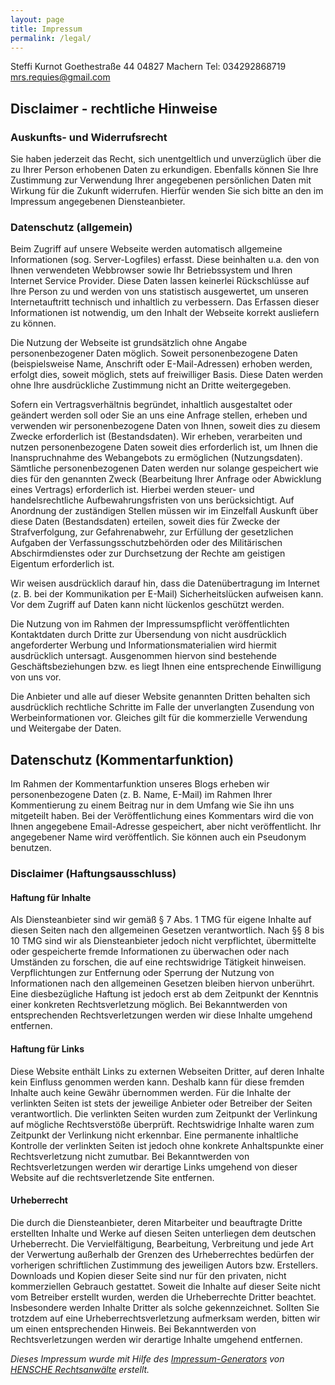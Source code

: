 ```yaml
---
layout: page
title: Impressum
permalink: /legal/
---
```

Steffi Kurnot Goethestra&#223;e 44 04827 Machern Tel: 034292868719 mrs.requies@gmail.com

## Disclaimer - rechtliche Hinweise
### Auskunfts- und Widerrufsrecht
Sie haben jederzeit das Recht, sich unentgeltlich und unverz&#252;glich &#252;ber die zu Ihrer Person erhobenen Daten 
zu erkundigen. Ebenfalls k&#246;nnen Sie Ihre Zustimmung zur Verwendung Ihrer angegebenen pers&#246;nlichen Daten mit 
Wirkung f&#252;r die Zukunft widerrufen. Hierf&#252;r wenden Sie sich bitte an den im Impressum angegebenen 
Diensteanbieter.

### Datenschutz (allgemein)
Beim Zugriff auf unsere Webseite werden automatisch allgemeine Informationen (sog. Server-Logfiles) erfasst. Diese 
beinhalten u.a. den von Ihnen verwendeten Webbrowser sowie Ihr Betriebssystem und Ihren Internet Service Provider. Diese 
Daten lassen keinerlei R&#252;ckschl&#252;sse auf Ihre Person zu und werden von uns statistisch ausgewertet, um unseren 
Internetauftritt technisch und inhaltlich zu verbessern. Das Erfassen dieser Informationen ist notwendig, um den Inhalt 
der Webseite korrekt ausliefern zu k&#246;nnen.

Die Nutzung der Webseite ist grunds&#228;tzlich ohne Angabe personenbezogener Daten m&#246;glich. Soweit 
personenbezogene Daten (beispielsweise Name, Anschrift oder E-Mail-Adressen) erhoben werden, erfolgt dies, soweit 
m&#246;glich, stets auf freiwilliger Basis. Diese Daten werden ohne Ihre ausdr&#252;ckliche Zustimmung nicht an Dritte 
weitergegeben.

Sofern ein Vertragsverh&#228;ltnis begr&#252;ndet, inhaltlich ausgestaltet oder ge&#228;ndert werden soll oder Sie an 
uns eine Anfrage stellen, erheben und verwenden wir personenbezogene Daten von Ihnen, soweit dies zu diesem Zwecke 
erforderlich ist (Bestandsdaten). Wir erheben, verarbeiten und nutzen personenbezogene Daten soweit dies erforderlich 
ist, um Ihnen die Inanspruchnahme des Webangebots zu erm&#246;glichen (Nutzungsdaten). S&#228;mtliche personenbezogenen 
Daten werden nur solange gespeichert wie dies f&#252;r den genannten Zweck (Bearbeitung Ihrer Anfrage oder Abwicklung 
eines Vertrags) erforderlich ist. Hierbei werden steuer- und handelsrechtliche Aufbewahrungsfristen von uns 
ber&#252;cksichtigt. Auf Anordnung der zust&#228;ndigen Stellen m&#252;ssen wir im Einzelfall Auskunft &#252;ber diese 
Daten (Bestandsdaten) erteilen, soweit dies f&#252;r Zwecke der Strafverfolgung, zur Gefahrenabwehr, zur Erf&#252;llung 
der gesetzlichen Aufgaben der Verfassungsschutzbeh&#246;rden oder des Milit&#228;rischen Abschirmdienstes oder zur 
Durchsetzung der Rechte am geistigen Eigentum erforderlich ist.

Wir weisen ausdr&#252;cklich darauf hin, dass die Daten&#252;bertragung im Internet (z. B. bei der Kommunikation per 
E-Mail) Sicherheitsl&#252;cken aufweisen kann. Vor dem Zugriff auf Daten kann nicht l&#252;ckenlos gesch&#252;tzt 
werden.

Die Nutzung von im Rahmen der Impressumspflicht ver&#246;ffentlichten Kontaktdaten durch Dritte zur &#220;bersendung 
von nicht ausdr&#252;cklich angeforderter Werbung und Informationsmaterialien wird hiermit ausdr&#252;cklich untersagt. 
Ausgenommen hiervon sind bestehende Gesch&#228;ftsbeziehungen bzw. es liegt Ihnen eine entsprechende Einwilligung von uns 
vor.

Die Anbieter und alle auf dieser Website genannten Dritten behalten sich ausdr&#252;cklich rechtliche Schritte im 
Falle der unverlangten Zusendung von Werbeinformationen vor. Gleiches gilt f&#252;r die kommerzielle Verwendung und 
Weitergabe der Daten.

## Datenschutz (Kommentarfunktion)
Im Rahmen der Kommentarfunktion unseres Blogs erheben wir personenbezogene Daten (z. B. Name, E-Mail) im Rahmen Ihrer 
Kommentierung zu einem Beitrag nur in dem Umfang wie Sie ihn uns mitgeteilt haben. Bei der Ver&#246;ffentlichung eines 
Kommentars wird die von Ihnen angegebene Email-Adresse gespeichert, aber nicht ver&#246;ffentlicht. Ihr angegebener Name 
wird ver&#246;ffentlich. Sie k&#246;nnen auch ein Pseudonym benutzen.

### Disclaimer (Haftungsausschluss)

#### Haftung f&#252;r Inhalte
Als Diensteanbieter sind wir gem&#228;&#223; &#167; 7 Abs. 1 TMG f&#252;r eigene Inhalte auf diesen Seiten nach den 
allgemeinen Gesetzen verantwortlich. Nach &#167;&#167; 8 bis 10 TMG sind wir als Diensteanbieter jedoch nicht 
verpflichtet, &#252;bermittelte oder gespeicherte fremde Informationen zu &#252;berwachen oder nach Umst&#228;nden zu 
forschen, die auf eine rechtswidrige T&#228;tigkeit hinweisen. Verpflichtungen zur Entfernung oder Sperrung der Nutzung 
von Informationen nach den allgemeinen Gesetzen bleiben hiervon unber&#252;hrt. Eine diesbez&#252;gliche Haftung ist 
jedoch erst ab dem Zeitpunkt der Kenntnis einer konkreten Rechtsverletzung m&#246;glich. Bei Bekanntwerden von 
entsprechenden Rechtsverletzungen werden wir diese Inhalte umgehend entfernen.

#### Haftung f&#252;r Links
Diese Website enth&#228;lt Links zu externen Webseiten Dritter, auf deren Inhalte kein Einfluss genommen werden kann. 
Deshalb kann f&#252;r diese fremden Inhalte auch keine Gew&#228;hr &#252;bernommen werden. F&#252;r die Inhalte der 
verlinkten Seiten ist stets der jeweilige Anbieter oder Betreiber der Seiten verantwortlich. Die verlinkten Seiten wurden 
zum Zeitpunkt der Verlinkung auf m&#246;gliche Rechtsverst&#246;&#223;e &#252;berpr&#252;ft. Rechtswidrige Inhalte waren 
zum Zeitpunkt der Verlinkung nicht erkennbar. Eine permanente inhaltliche Kontrolle der verlinkten Seiten ist jedoch ohne 
konkrete Anhaltspunkte einer Rechtsverletzung nicht zumutbar. Bei Bekanntwerden von Rechtsverletzungen werden wir derartige 
Links umgehend von dieser Website auf die rechtsverletzende Site entfernen.

#### Urheberrecht
Die durch die Diensteanbieter, deren Mitarbeiter und beauftragte Dritte erstellten Inhalte und Werke auf diesen Seiten 
unterliegen dem deutschen Urheberrecht. Die Vervielf&#228;ltigung, Bearbeitung, Verbreitung und jede Art der Verwertung 
au&#223;erhalb der Grenzen des Urheberrechtes bed&#252;rfen der vorherigen schriftlichen Zustimmung des jeweiligen Autors 
bzw. Erstellers. Downloads und Kopien dieser Seite sind nur f&#252;r den privaten, nicht kommerziellen Gebrauch 
gestattet. Soweit die Inhalte auf dieser Seite nicht vom Betreiber erstellt wurden, werden die Urheberrechte Dritter 
beachtet. Insbesondere werden Inhalte Dritter als solche gekennzeichnet. Sollten Sie trotzdem auf eine 
Urheberrechtsverletzung aufmerksam werden, bitten wir um einen entsprechenden Hinweis. Bei Bekanntwerden von 
Rechtsverletzungen werden wir derartige Inhalte umgehend entfernen.

*Dieses Impressum wurde mit Hilfe des [Impressum-Generators](http://www.hensche.de/impressum-generator.html) von [HENSCHE Rechtsanw&auml;lte](http://www.hensche.de/Rechtsanwalt_Arbeitsrecht_Berlin.html) erstellt.*

